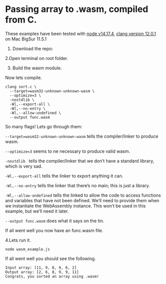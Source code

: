 # Passing array to .wasm, compiled from C. 
These examples have been tested with [node v14.17.4](https://nodejs.org/en/), [clang version 12.0.1](https://clang.llvm.org/) on Mac BigSur 11.5.1

1. Download the repo:

2.Open terminal on root folder.

3. Build the wasm module.

Now lets compile.

```
clang sort.c \
  --target=wasm32-unknown-unknown-wasm \
  --optimize=3 \
  -nostdlib \
  -Wl,--export-all \
  -Wl,--no-entry \
  -Wl,--allow-undefined \
  --output func.wasm 
```
  So many flags! Lets go through them:



`--target=wasm32-unknown-unknown-wasm` tells the compiler/linker to produce wasm.

`--optimize=3` seems to ne necessary to produce valid wasm. 

`-nostdlib ` tells the compiler/linker that we don’t have a standard library, which is very sad.

`-Wl,--export-all` tells the linker to export anything it can.

`-Wl,--no-entry` tells the linker that there’s no main; this is just a library.

`-Wl,--allow-undefined` tells the linked to allow the code to access functions and variables that have not been defined. 
We’ll need to provide them when we instantiate the WebAssembly instance. This won’t be used in this example, but we’ll need it later.

`--output func.wasm` does what it says on the tin.

If all went well you now have an func.wasm file.

4.Lets run it.

`node wasm_example.js`

If all went well you should see the following.

```
Input array: [11, 9, 8, 9, 6, 2]
Output array: [2, 6, 8, 9, 9, 11]
Congrats, you sorted an array using .wasm!
```


